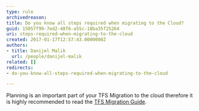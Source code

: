 ```yaml
---
type: rule
archivedreason: 
title: Do you know all steps required when migrating to the Cloud?
guid: 15057f99-7ed2-48f6-a55c-18ba35f25264
uri: steps-required-when-migrating-to-the-cloud
created: 2017-01-17T12:57:43.0000000Z
authors:
- title: Danijel Malik
  url: /people/danijel-malik
related: []
redirects:
- do-you-know-all-steps-required-when-migrating-to-the-cloud

---
```


Planning is an important part of your TFS Migration to the cloud therefore it is highly recommended to read the [TFS Migration Guide](https://docs.microsoft.com/en-us/azure/devops/migrate/migration-overview?view=azure-devops).

<!--endintro-->
